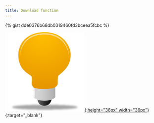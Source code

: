 ```yaml
---
title: Download function
---
```

{% gist dde0376b68db0319460fd3bceea5fcbc %}

[![example](../figures/example_icon.png){:height="36px" width="36px"}](https://github.com/binste/chicago_safepassage_evaluation/blob/master/notebooks/0_download_data/0.0-binste-download-data.ipynb){:target="_blank"}